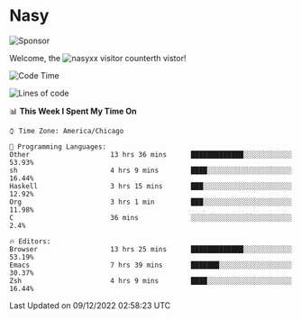# Nasy

<!--
<p align="center">
<img height="200" src="https://github-readme-stats.vercel.app/api?username=nasyxx&count_private=true&show_icons=true&theme=dracula&include_all_commits=true"/>
<img height="200" src="https://github-readme-stats.vercel.app/api/top-langs/?username=nasyxx&theme=dracula&hide=html,jupyter+notebook&count_private=true&show_icons=true"/>
</p>

  
----------------
-->

![Sponsor](https://img.shields.io/static/v1.svg?label=Sponsor&message=%E2%9D%A4&logo=GitHub&style=flat&color=pink)
 
Welcome, the ![nasyxx visitor counter](https://count.getloli.com/get/@nasyxx?theme=rule34)th vistor!
 
<!--START_SECTION:waka-->
![Code Time](http://img.shields.io/badge/Code%20Time-2%2C904%20hrs%2018%20mins-blue)

![Lines of code](https://img.shields.io/badge/From%20Hello%20World%20I%27ve%20Written-5%20Million%20lines%20of%20code-blue)

📊 **This Week I Spent My Time On** 

```text
⌚︎ Time Zone: America/Chicago

💬 Programming Languages: 
Other                    13 hrs 36 mins      █████████████░░░░░░░░░░░░   53.93% 
sh                       4 hrs 9 mins        ████░░░░░░░░░░░░░░░░░░░░░   16.44% 
Haskell                  3 hrs 15 mins       ███░░░░░░░░░░░░░░░░░░░░░░   12.92% 
Org                      3 hrs 1 min         ███░░░░░░░░░░░░░░░░░░░░░░   11.98% 
C                        36 mins             ░░░░░░░░░░░░░░░░░░░░░░░░░   2.4%

🔥 Editors: 
Browser                  13 hrs 25 mins      █████████████░░░░░░░░░░░░   53.19% 
Emacs                    7 hrs 39 mins       ███████░░░░░░░░░░░░░░░░░░   30.37% 
Zsh                      4 hrs 9 mins        ████░░░░░░░░░░░░░░░░░░░░░   16.44%

```


 Last Updated on 09/12/2022 02:58:23 UTC
<!--END_SECTION:waka-->

<!-- ![visitors](https://visitor-badge.laobi.icu/badge?page_id=nasyxx.nasyxx) -->
